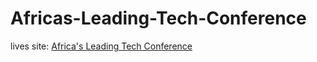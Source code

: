 # Africas-Leading-Tech-Conference

lives site: [Africa's Leading Tech Conference](https://timbar09.github.io/Africas-Leading-Tech-Conference/)
